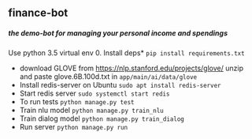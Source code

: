 ## finance-bot
##### the demo-bot for managing your personal income and spendings


Use python 3.5 virtual env
0. Install deps* ``pip install requirements.txt``
- download GLOVE from  https://nlp.stanford.edu/projects/glove/ unzip and paste glove.6B.100d.txt in ``app/main/ai/data/glove`` 
- Install redis-server on Ubuntu ``sudo apt install redis-server``
- Start redis server ``sudo systemctl start redis``
- To run tests ``python manage.py test``
- Train nlu model ``python manage.py train_nlu``
- Train dialog model ``python manage.py train_dialog`` 
- Run server ``python manage.py run``


